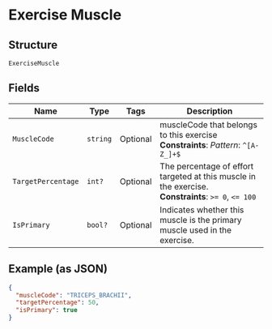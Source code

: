 
# Exercise Muscle

## Structure

`ExerciseMuscle`

## Fields

| Name | Type | Tags | Description |
|  --- | --- | --- | --- |
| `MuscleCode` | `string` | Optional | muscleCode that belongs to this exercise<br>**Constraints**: *Pattern*: `^[A-Z_]+$` |
| `TargetPercentage` | `int?` | Optional | The percentage of effort targeted at this muscle in the exercise.<br>**Constraints**: `>= 0`, `<= 100` |
| `IsPrimary` | `bool?` | Optional | Indicates whether this muscle is the primary muscle used in the exercise. |

## Example (as JSON)

```json
{
  "muscleCode": "TRICEPS_BRACHII",
  "targetPercentage": 50,
  "isPrimary": true
}
```

